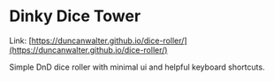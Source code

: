 # Dinky Dice Tower

Link: [https://duncanwalter.github.io/dice-roller/](https://duncanwalter.github.io/dice-roller/)

Simple DnD dice roller with minimal ui and helpful keyboard shortcuts.
